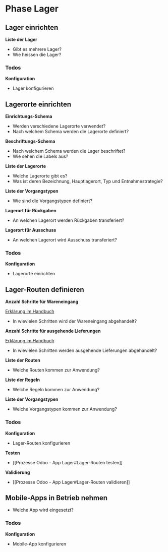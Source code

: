 # Phase Lager

## Lager einrichten

**Liste der Lager**

- Gibt es mehrere Lager?
- Wie heissen die Lager?

### Todos

**Konfiguration**

- Lager konfigurieren

## Lagerorte einrichten

**Einrichtungs-Schema**

- Werden verschiedene Lagerorte  verwendet?
- Nach welchem Schema werden die Lagerorte definiert?

**Beschriftungs-Schema**

- Nach welchem Schema werden die Lager beschriftet?
- Wie sehen die Labels aus?

**Liste der Lagerorte**

- Welche Lagerorte gibt es?
- Was ist deren Bezeichnung, Hauptlagerort, Typ und Entnahmestrategie?

**Liste der Vorgangstypen**

- Wie sind die Vorgangstypen definiert?

**Lagerort für Rückgaben**

- An welchen Lagerort werden Rückgaben transferiert?

**Lagerort für Ausschuss**

- An welchen Lagerort wird Ausschuss transferiert?

### Todos

**Konfiguration**

- Lagerorte einrichten

## Lager-Routen definieren

**Anzahl Schritte für Wareneingang**

[Erklärung im Handbuch](https://www.odoo-wiki.ch/best-practice-lager-konfigurieren.html#standard-routen-fur-lieferungen)

- In wievielen Schritten wird der Wareneingang abgehandelt?
 
 **Anzahl Schritte für ausgehende Lieferungen**
 
 [Erklärung im Handbuch](https://www.odoo-wiki.ch/best-practice-lager-konfigurieren.html#standard-routen-fur-lieferungen)

- In wievielen Schritten werden ausgehende Lieferungen abgehandelt?

**Liste der Routen**

- Welche Routen kommen zur Anwendung?

**Liste der Regeln**

- Welche Regeln kommen zur Anwendung?

**Liste der Vorgangstypen**

- Welche Vorgangstypen kommen zur Anwendung?

### Todos

**Konfiguration**

- Lager-Routen konfigurieren

**Testen**

- [[Prozesse Odoo - App Lager#Lager-Routen testen]]

**Validierung**

- [[Prozesse Odoo - App Lager#Lager-Routen validieren]]

## Mobile-Apps in Betrieb nehmen

- Welche App wird eingesetzt?

### Todos

**Konfiguration**

- Mobile-App konfigurieren


